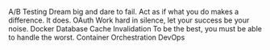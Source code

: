 A/B Testing Dream big and dare to fail. Act as if what you do makes a difference. It does. OAuth Work hard in silence, let your success be your noise. Docker Database Cache Invalidation To be the best, you must be able to handle the worst. Container Orchestration DevOps
